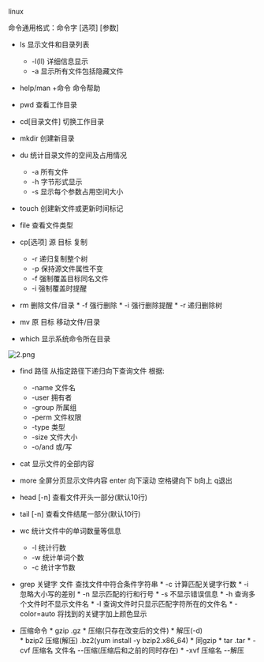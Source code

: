 
linux

命令通用格式：命令字 [选项] [参数]

* ls 显示文件和目录列表
	* -l(ll) 详细信息显示
	* -a 显示所有文件包括隐藏文件
	
* help/man +命令 命令帮助 

* pwd 查看工作目录

* cd[目录文件] 切换工作目录

* mkdir 创建新目录

* du 统计目录文件的空间及占用情况
	* -a 所有文件
	* -h 字节形式显示
	* -s 显示每个参数占用空间大小
 	
* touch 创建新文件或更新时间标记

* file 查看文件类型	

* cp[选项] 源 目标  复制
	* -r 递归复制整个树
	* -p 保持源文件属性不变
	* -f 强制覆盖目标同名文件
	* -i 强制覆盖时提醒

* rm 删除文件/目录
		* -f 强行删除
		* -i 强行删除提醒
		* -r 递归删除树
		
* mv 原 目标 移动文件/目录

* which 显示系统命令所在目录 	

![2.png](https://upload-images.jianshu.io/upload_images/14466577-0dbda788f7fc72ae.png?imageMogr2/auto-orient/strip%7CimageView2/2/w/1240)

* find 路径 从指定路径下递归向下查询文件
	根据:
	* -name 文件名
	* -user  拥有者
	* -group 所属组
	* -perm  文件权限
	* -type 类型
	* -size 文件大小
	* -o/and 或/写
	
* cat  显示文件的全部内容
* more 全屏分页显示文件内容 enter 向下滚动 空格键向下  b向上 q退出

* head [-n]  查看文件开头一部分(默认10行)
* tail [-n]  查看文件结尾一部分(默认10行)

* wc 统计文件中的单词数量等信息
	* -l 统计行数
	* -w 统计单词个数
	* -c 统计字节数
	
* grep  关键字 文件 查找文件中符合条件字符串 
		* -c  计算匹配关键字行数
		* -i  忽略大小写的差别
		* -n  显示匹配的行和行号
		* -s  不显示错误信息
		* -h  查询多个文件时不显示文件名
		* -l  查询文件时只显示匹配字符所在的文件名
		* -color=auto 将找到的关键字加上颜色显示
		
* 压缩命令 
		* gzip  .gz
			* 压缩(只存在改变后的文件) 
			* 解压(-d)  
		* bzip2 压缩(解压) .bz2(yum install -y bzip2.x86_64)
			* 同gzip
		* tar  .tar
			* -cvf 压缩名 文件名 --压缩(压缩后和之前的同时存在)
			* -xvf 压缩名 --解压
			
		
		
		
	


	
	
	
	